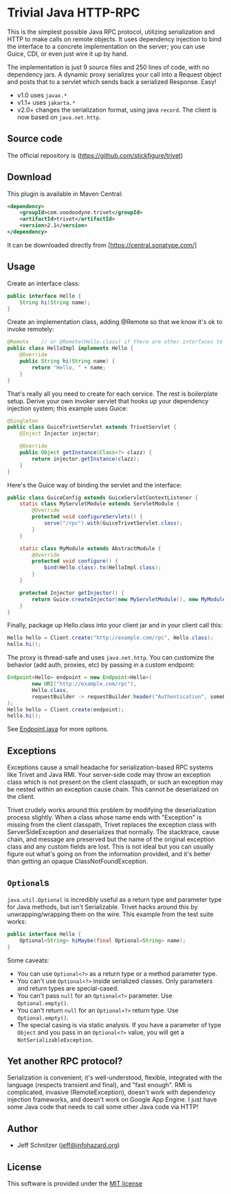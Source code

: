# Trivial Java HTTP-RPC

This is the simplest possible Java RPC protocol, utilizing serialization and HTTP to make calls on remote objects. It
uses dependency injection to bind the interface to a concrete implementation on the server; you can use Guice,
CDI, or even just wire it up by hand.

The implementation is just 9 source files and 250 lines of code, with no dependency jars. A dynamic proxy serializes
your call into a Request object and posts that to a servlet which sends back a serialized Response. Easy!

 * v1.0 uses `javax.*`
 * v1.1+ uses `jakarta.*`
 * v2.0+ changes the serialization format, using java `record`. The client is now based on `java.net.http`.  

## Source code

The official repository is (https://github.com/stickfigure/trivet)

## Download

This plugin is available in Maven Central:

```xml
<dependency>
    <groupId>com.voodoodyne.trivet</groupId>
    <artifactId>trivet</artifactId>
    <version>2.1</version>
</dependency>
```

It can be downloaded directly from [https://central.sonatype.com/]

## Usage

Create an interface class:

```java
public interface Hello {
    String hi(String name);
}
```

Create an implementation class, adding @Remote so that we know it's ok to invoke remotely:

```java
@Remote    // or @Remote(Hello.class) if there are other interfaces to exclude
public class HelloImpl implements Hello {
    @Override
    public String hi(String name) {
        return "Hello, " + name;
    }
}
```

That's really all you need to create for each service. The rest is boilerplate setup. Derive your own invoker servlet that hooks up your dependency injection system; this example uses Guice:

```java
@Singleton
public class GuiceTrivetServlet extends TrivetServlet {
    @Inject Injector injector;

    @Override
    public Object getInstance(Class<?> clazz) {
        return injector.getInstance(clazz);
    }
}
```

Here's the Guice way of binding the servlet and the interface:

```java
public class GuiceConfig extends GuiceServletContextListener {
    static class MyServletModule extends ServletModule {
        @Override
        protected void configureServlets() {
            serve("/rpc").with(GuiceTrivetServlet.class);
        }
    }

    static class MyModule extends AbstractModule {
        @Override
        protected void configure() {
            bind(Hello.class).to(HelloImpl.class);
        }
    }

    protected Injector getInjector() {
        return Guice.createInjector(new MyServletModule(), new MyModule());
    }
}
```

Finally, package up Hello.class into your client jar and in your client call this:

```java
Hello hello = Client.create("http://example.com/rpc", Hello.class);
hello.hi();
```

The proxy is thread-safe and uses `java.net.http`. You can customize the behavior (add auth, proxies, etc) by passing
in a custom endpoint:

```java
Endpoint<Hello> endpoint = new Endpoint<Hello>(
        new URI("http://example.com/rpc"),
        Hello.class,
        requestBuilder -> requestBuilder.header("Authentication", someBearerToken)
);
Hello hello = Client.create(endpoint);
hello.hi();
```

See [Endpoint.java](https://github.com/stickfigure/trivet/blob/master/src/main/java/com/voodoodyne/trivet/Endpoint.java)
for more options.

## Exceptions

Exceptions cause a small headache for serialization-based RPC systems like Trivet and Java RMI. Your server-side
code may throw an exception class which is not present on the client classpath, or such an exception may be nested
within an exception cause chain. This cannot be deserialized on the client.

Trivet crudely works around this problem by modifying the deserialization process slightly. When a class whose name
ends with "Exception" is missing from the client classpath, Trivet replaces the exception class with ServerSideException
and deserializes that normally. The stacktrace, cause chain, and message are preserved but the name of the original exception
class and any custom fields are lost. This is not ideal but you can usually figure out what's going on from the information
provided, and it's better than getting an opaque ClassNotFoundException.

## `Optional`s

`java.util.Optional` is incredibly useful as a return type and parameter type for Java methods, but isn't Serializable.
Trivet hacks around this by unwrapping/wrapping them on the wire. This example from the test suite works:

```java
public interface Hello {
    Optional<String> hiMaybe(final Optional<String> name);
}
```

Some caveats:
 * You can use `Optional<?>` as a return type or a method parameter type.
 * You can't use `Optional<?>` inside serialized classes. Only parameters and return types are special-cased.
 * You can't pass `null` for an `Optional<?>` parameter. Use `Optional.empty()`.
 * You can't return `null` for an `Optional<?>` return type. Use `Optional.empty()`.
 * The special casing is via static analysis. If you have a parameter of type `Object` and you pass in an `Optional<?>` value, you will get a `NotSerializableException`. 

## Yet another RPC protocol?

Serialization is convenient; it's well-understood, flexible, integrated with the language (respects transient and final),
and "fast enough". RMI is complicated, invasive (RemoteException), doesn't work with dependency injection frameworks,
and doesn't work on Google App Engine. I just have some Java code that needs to call some other Java code via HTTP!

## Author

* Jeff Schnitzer (jeff@infohazard.org)

## License

This software is provided under the [MIT license](http://opensource.org/licenses/MIT)
